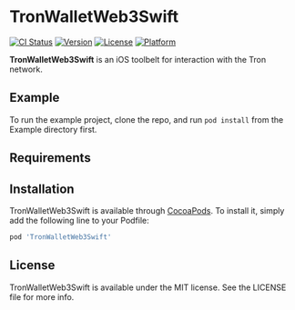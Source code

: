 # TronWalletWeb3Swift

[![CI Status](https://img.shields.io/travis/TronLink/TronWalletWeb3Swift.svg?style=flat)](https://travis-ci.org/TronLink/TronWalletWeb3Swift)
[![Version](https://img.shields.io/cocoapods/v/TronWalletWeb3Swift.svg?style=flat)](https://cocoapods.org/pods/TronWalletWeb3Swift)
[![License](https://img.shields.io/cocoapods/l/TronWalletWeb3Swift.svg?style=flat)](https://cocoapods.org/pods/TronWalletWeb3Swift)
[![Platform](https://img.shields.io/cocoapods/p/TronWalletWeb3Swift.svg?style=flat)](https://cocoapods.org/pods/TronWalletWeb3Swift)

**TronWalletWeb3Swift** is an iOS toolbelt for interaction with the Tron network.

## Example

To run the example project, clone the repo, and run `pod install` from the Example directory first.

## Requirements

## Installation

TronWalletWeb3Swift is available through [CocoaPods](https://cocoapods.org). To install
it, simply add the following line to your Podfile:

```ruby
pod 'TronWalletWeb3Swift'
```
## License

TronWalletWeb3Swift is available under the MIT license. See the LICENSE file for more info.
